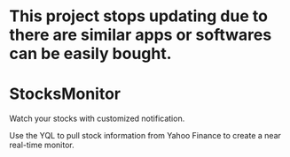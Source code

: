 # This project stops updating due to there are similar apps or softwares can be easily bought.

StocksMonitor
=============

Watch your stocks with customized notification.

Use the YQL to pull stock information from Yahoo Finance to create a near real-time monitor.

